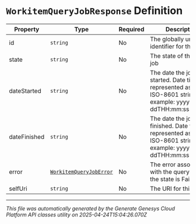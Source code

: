 # `WorkitemQueryJobResponse` Definition

| Property | Type | Required | Description |
|----------|------|----------|-------------|
| id | `string` | No | The globally unique identifier for the object. |
| state | `string` | No | The state of the query job |
| dateStarted | `string` | No | The date the job was started. Date time is represented as an ISO-8601 string. For example: yyyy-MM-ddTHH:mm:ss[.mmm]Z |
| dateFinished | `string` | No | The date the job finished. Date time is represented as an ISO-8601 string. For example: yyyy-MM-ddTHH:mm:ss[.mmm]Z |
| error | [`WorkitemQueryJobError`](workitemqueryjoberror-definition.md) | No | The error associated with the query job, if the state is Failed |
| selfUri | `string` | No | The URI for this object |

---

*This file was automatically generated by the Generate Genesys Cloud Platform API classes utility on 2025-04-24T15:04:26.070Z*